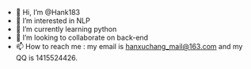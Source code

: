 - 👋 Hi, I’m @Hank183
- 👀 I’m interested in NLP
- 🌱 I’m currently learning python
- 💞️ I’m looking to collaborate on back-end
- 📫 How to reach me : my email is hanxuchang_mail@163.com and my QQ is 1415524426.

